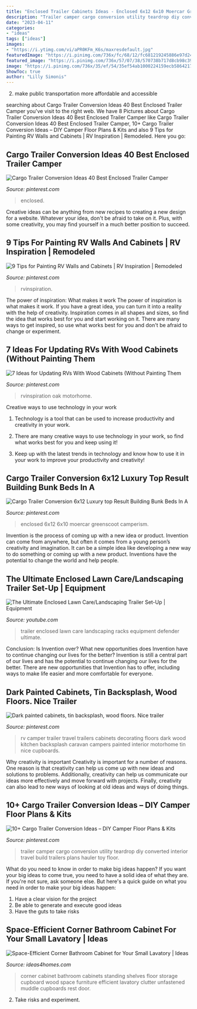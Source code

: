 ```yaml
---
title: "Enclosed Trailer Cabinets Ideas - Enclosed 6x12 6x10 Moercar Greenscoot Camperism"
description: "Trailer camper cargo conversion utility teardrop diy converted interior travel build trailers plans hauler toy floor"
date: "2023-04-11"
categories:
- "ideas"
tags: ["ideas"]
images:
- "https://i.ytimg.com/vi/aPR0KFm_K6s/maxresdefault.jpg"
featuredImage: "https://i.pinimg.com/736x/fc/68/12/fc681219245886e97d24513ae6e41d7e.jpg"
featured_image: "https://i.pinimg.com/736x/57/07/38/570738b717d8cb98c39feee2eacba4fd.jpg"
image: "https://i.pinimg.com/736x/35/ef/54/35ef54ab1000224159ecb5864217b7ef.jpg"
ShowToc: true
author: "Lilly Simonis"
---
```



2. make public transportation more affordable and accessible

	

		
searching about Cargo Trailer Conversion Ideas 40 Best Enclosed Trailer Camper you've visit to the right web. We have 8 Pictures about Cargo Trailer Conversion Ideas 40 Best Enclosed Trailer Camper like Cargo Trailer Conversion Ideas 40 Best Enclosed Trailer Camper, 10+ Cargo Trailer Conversion Ideas – DIY Camper Floor Plans &amp; Kits and also 9 Tips for Painting RV Walls and Cabinets | RV Inspiration | Remodeled. Here you go:
		
    
## Cargo Trailer Conversion Ideas 40 Best Enclosed Trailer Camper

<img loading=lazy src="https://i.pinimg.com/736x/fc/68/12/fc681219245886e97d24513ae6e41d7e.jpg" onerror="this.onerror=null;this.src='https://tse3.mm.bing.net/th?id=OIP.0EzNHjzupYRGEHP0wYt8TgHaLV&amp;pid=15.1';" alt="Cargo Trailer Conversion Ideas 40 Best Enclosed Trailer Camper">

_Source: pinterest.com_

>enclosed. 

	

Creative ideas can be anything from new recipes to creating a new design for a website. Whatever your idea, don't be afraid to take on it. Plus, with some creativity, you may find yourself in a much better position to succeed.

    
## 9 Tips For Painting RV Walls And Cabinets | RV Inspiration | Remodeled

<img loading=lazy src="https://i.pinimg.com/736x/35/ef/54/35ef54ab1000224159ecb5864217b7ef.jpg" onerror="this.onerror=null;this.src='https://tse4.mm.bing.net/th?id=OIP.XlmtSjgH70oOVwE8kLLJPAHaJR&amp;pid=15.1';" alt="9 Tips for Painting RV Walls and Cabinets | RV Inspiration | Remodeled">

_Source: pinterest.com_

>rvinspiration. 

	

The power of inspiration: What makes it work
The power of inspiration is what makes it work. If you have a great idea, you can turn it into a reality with the help of creativity. Inspiration comes in all shapes and sizes, so find the idea that works best for you and start working on it. There are many ways to get inspired, so use what works best for you and don't be afraid to change or experiment.

    
## 7 Ideas For Updating RVs With Wood Cabinets (Without Painting Them

<img loading=lazy src="https://i.pinimg.com/736x/74/b1/98/74b19826c3a895e3141475a03057b0ef.jpg" onerror="this.onerror=null;this.src='https://tse4.mm.bing.net/th?id=OIP.IOp4ormXo0OXniTr7Jbn4wHaL4&amp;pid=15.1';" alt="7 Ideas for Updating RVs With Wood Cabinets (Without Painting Them">

_Source: pinterest.com_

>rvinspiration oak motorhome. 

	

Creative ways to use technology in your work
1. Technology is a tool that can be used to increase productivity and creativity in your work.
2. There are many creative ways to use technology in your work, so find what works best for you and keep using it!

3. Keep up with the latest trends in technology and know how to use it in your work to improve your productivity and creativity!

    
## Cargo Trailer Conversion 6x12 Luxury Top Result Building Bunk Beds In A

<img loading=lazy src="https://i.pinimg.com/736x/56/ce/2e/56ce2e6265b0f721017fb1603f7ca181.jpg" onerror="this.onerror=null;this.src='https://tse4.mm.bing.net/th?id=OIP.FCL6lIPdAm6OEit7fFMsZQHaJ4&amp;pid=15.1';" alt="Cargo Trailer Conversion 6x12 Luxury top Result Building Bunk Beds In A">

_Source: pinterest.com_

>enclosed 6x12 6x10 moercar greenscoot camperism. 

	

Invention is the process of coming up with a new idea or product. Invention can come from anywhere, but often it comes from a young person’s creativity and imagination. It can be a simple idea like developing a new way to do something or coming up with a new product. Inventions have the potential to change the world and help people.

    
## The Ultimate Enclosed Lawn Care/Landscaping Trailer Set-Up | Equipment

<img loading=lazy src="https://i.ytimg.com/vi/aPR0KFm_K6s/maxresdefault.jpg" onerror="this.onerror=null;this.src='https://tse1.mm.bing.net/th?id=OIP.A1UbOThFEPP000BXBSl9IwHaEK&amp;pid=15.1';" alt="The Ultimate Enclosed Lawn Care/Landscaping Trailer Set-Up | Equipment">

_Source: youtube.com_

>trailer enclosed lawn care landscaping racks equipment defender ultimate. 

	

Conclusion: Is Invention over? What new opportunities does Invention have to continue changing our lives for the better?
Invention is still a central part of our lives and has the potential to continue changing our lives for the better. There are new opportunities that Invention has to offer, including ways to make life easier and more comfortable for everyone.

    
## Dark Painted Cabinets, Tin Backsplash, Wood Floors. Nice Trailer

<img loading=lazy src="https://i.pinimg.com/736x/57/07/38/570738b717d8cb98c39feee2eacba4fd.jpg" onerror="this.onerror=null;this.src='https://tse3.mm.bing.net/th?id=OIP.RzPadDCC7TAA6-aQ6fIuywHaLH&amp;pid=15.1';" alt="Dark painted cabinets, tin backsplash, wood floors. Nice trailer">

_Source: pinterest.com_

>rv camper trailer travel trailers cabinets decorating floors dark wood kitchen backsplash caravan campers painted interior motorhome tin nice cupboards. 

	

Why creativity is important
Creativity is important for a number of reasons. One reason is that creativity can help us come up with new ideas and solutions to problems. Additionally, creativity can help us communicate our ideas more effectively and move forward with projects. Finally, creativity can also lead to new ways of looking at old ideas and ways of doing things.

    
## 10+ Cargo Trailer Conversion Ideas – DIY Camper Floor Plans &amp; Kits

<img loading=lazy src="https://i.pinimg.com/736x/48/bb/4d/48bb4deafeb76ba3af911ac91bfc324e.jpg" onerror="this.onerror=null;this.src='https://tse2.mm.bing.net/th?id=OIP.7zsE4sdWxqSHwtKfhAnKzAHaLG&amp;pid=15.1';" alt="10+ Cargo Trailer Conversion Ideas – DIY Camper Floor Plans &amp; Kits">

_Source: pinterest.com_

>trailer camper cargo conversion utility teardrop diy converted interior travel build trailers plans hauler toy floor. 

	

What do you need to know in order to make big ideas happen?
If you want your big ideas to come true, you need to have a solid idea of what they are. If you're not sure, ask someone else. But here's a quick guide on what you need in order to make your big ideas happen: 
1. Have a clear vision for the project 
2. Be able to generate and execute good ideas 
3. Have the guts to take risks 

    
## Space-Efficient Corner Bathroom Cabinet For Your Small Lavatory | Ideas

<img loading=lazy src="http://www.ideas4homes.com/wp-content/uploads/2015/08/Small-Corner-Bathroom-Cabinet-with-Glass-Door-and-Tidy-Shelves-beside-Cream-Painted-Wall.jpg" onerror="this.onerror=null;this.src='https://tse3.mm.bing.net/th?id=OIP.StJdit4JSoP7BW3VqnPiFwHaHa&amp;pid=15.1';" alt="Space-Efficient Corner Bathroom Cabinet for Your Small Lavatory | Ideas">

_Source: ideas4homes.com_

>corner cabinet bathroom cabinets standing shelves floor storage cupboard wood space furniture efficient lavatory clutter unfastened muddle cupboards rest door. 

	

2. Take risks and experiment.

